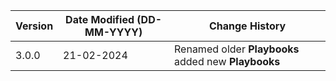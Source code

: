 | **Version** | **Date Modified (DD-MM-YYYY)** | **Change History**                          |
|-------------|--------------------------------|---------------------------------------------|
| 3.0.0       | 21-02-2024                     | Renamed older **Playbooks** added new **Playbooks**           |
